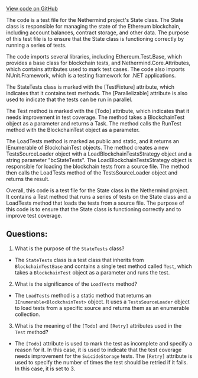 [View code on GitHub](https://github.com/NethermindEth/nethermind/src/Nethermind/Ethereum.Blockchain.Block.Test/StateTests.cs)

The code is a test file for the Nethermind project's State class. The State class is responsible for managing the state of the Ethereum blockchain, including account balances, contract storage, and other data. The purpose of this test file is to ensure that the State class is functioning correctly by running a series of tests.

The code imports several libraries, including Ethereum.Test.Base, which provides a base class for blockchain tests, and Nethermind.Core.Attributes, which contains attributes used to mark test cases. The code also imports NUnit.Framework, which is a testing framework for .NET applications.

The StateTests class is marked with the [TestFixture] attribute, which indicates that it contains test methods. The [Parallelizable] attribute is also used to indicate that the tests can be run in parallel.

The Test method is marked with the [Todo] attribute, which indicates that it needs improvement in test coverage. The method takes a BlockchainTest object as a parameter and returns a Task. The method calls the RunTest method with the BlockchainTest object as a parameter.

The LoadTests method is marked as public and static, and it returns an IEnumerable of BlockchainTest objects. The method creates a new TestsSourceLoader object with a LoadBlockchainTestsStrategy object and a string parameter "bcStateTests". The LoadBlockchainTestsStrategy object is responsible for loading the blockchain tests from a source file. The method then calls the LoadTests method of the TestsSourceLoader object and returns the result.

Overall, this code is a test file for the State class in the Nethermind project. It contains a Test method that runs a series of tests on the State class and a LoadTests method that loads the tests from a source file. The purpose of this code is to ensure that the State class is functioning correctly and to improve test coverage.
## Questions: 
 1. What is the purpose of the `StateTests` class?
- The `StateTests` class is a test class that inherits from `BlockchainTestBase` and contains a single test method called `Test`, which takes a `BlockchainTest` object as a parameter and runs the test.

2. What is the significance of the `LoadTests` method?
- The `LoadTests` method is a static method that returns an `IEnumerable<BlockchainTest>` object. It uses a `TestsSourceLoader` object to load tests from a specific source and returns them as an enumerable collection.

3. What is the meaning of the `[Todo]` and `[Retry]` attributes used in the `Test` method?
- The `[Todo]` attribute is used to mark the test as incomplete and specify a reason for it. In this case, it is used to indicate that the test coverage needs improvement for the `SuicideStorage` tests. The `[Retry]` attribute is used to specify the number of times the test should be retried if it fails. In this case, it is set to 3.
